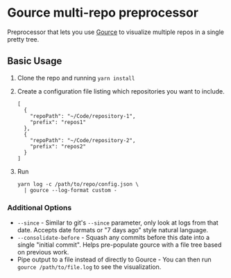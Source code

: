 # Gource multi-repo preprocessor

Preprocessor that lets you use [Gource](https://github.com/acaudwell/Gource) to visualize multiple repos in a single pretty tree.

## Basic Usage

1.  Clone the repo and running `yarn install`
2.  Create a configuration file listing which repositories you want to include.

        [
          {
            "repoPath": "~/Code/repository-1",
            "prefix": "repos1"
          },
          {
            "repoPath": "~/Code/repository-2",
            "prefix": "repos2"
          }
        ]

3.  Run

        yarn log -c /path/to/repo/config.json \
          | gource --log-format custom -

### Additional Options

- `--since` - Similar to git's `--since` parameter, only look at logs from that date. Accepts date formats or "7 days ago" style natural language.
- `--consolidate-before` - Squash any commits before this date into a single "initial commit". Helps pre-populate gource with a file tree based on previous work.
- Pipe output to a file instead of directly to Gource - You can then run `gource /path/to/file.log` to see the visualization.
